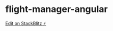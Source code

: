 # flight-manager-angular

[Edit on StackBlitz ⚡️](https://stackblitz.com/edit/flight-manager-angular)
